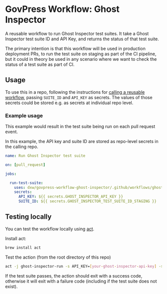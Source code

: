 # GovPress Workflow: Ghost Inspector

A reusable workflow to run Ghost Inspector test suites. It take a Ghost Inspector test suite ID and API Key, and returns the status of that test suite.

The primary intention is that this workflow will be used in production deployment PRs, to run the test suite on staging as part of the CI pipeline, but it could in theory be used in any scenario where we want to check the status of a test suite as part of CI.

## Usage

To use this in a repo, following the instructions for [calling a reusable workflow](https://docs.github.com/en/actions/using-workflows/reusing-workflows#calling-a-reusable-workflow), passing `SUITE_ID` and `API_KEY` as secrets. The values of those secrets could be stored e.g. as secrets at individual repo level.

### Example usage

This example would result in the test suite being run on each pull request event.

In this example, the API key and suite ID are stored as repo-level secrets in the calling repo.

```yml
name: Run Ghost Inspector test suite

on: [pull_request]

jobs:

  run-test-suite:
    uses: dxw/govpress-workflow-ghost-inspector/.github/workflows/ghost-inspector.yml@v1
    secrets:
      API_KEY: ${{ secrets.GHOST_INSPECTOR_API_KEY }}
      SUITE_ID: ${{ secrets.GHOST_INSPECTOR_TEST_SUITE_ID_STAGING }}
```


## Testing locally

You can test the workflow locally using [act](https://github.com/nektos/act).

Install act:

```bash
brew install act
```

Test the action (from the root directory of this repo)

```bash
act -j ghost-inspector-run -s API_KEY=[your-ghost-inspector-api-key] -s SUITE_ID=[a-ghost-inspector-suite-id]
```

If the test suite passes, the action should exit with a success code, otherwise it will exit with a failure code (including if the test suite does not exist).
